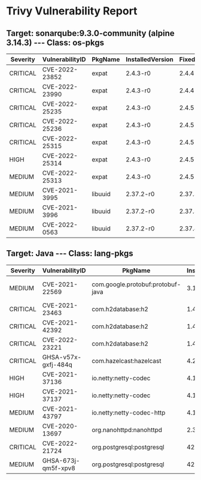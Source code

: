 # Trivy Vulnerability Report

## Target: sonarqube:9.3.0-community (alpine 3.14.3) --- Class: os-pkgs
|Severity|VulnerabilityID|PkgName|InstalledVersion|FixedVersion|
|--------|---------------|-------|----------------|------------|
|CRITICAL|CVE-2022-23852|expat|2.4.3-r0|2.4.4-r0|
|CRITICAL|CVE-2022-23990|expat|2.4.3-r0|2.4.4-r0|
|CRITICAL|CVE-2022-25235|expat|2.4.3-r0|2.4.5-r0|
|CRITICAL|CVE-2022-25236|expat|2.4.3-r0|2.4.5-r0|
|CRITICAL|CVE-2022-25315|expat|2.4.3-r0|2.4.5-r0|
|HIGH|CVE-2022-25314|expat|2.4.3-r0|2.4.5-r0|
|MEDIUM|CVE-2022-25313|expat|2.4.3-r0|2.4.5-r0|
|MEDIUM|CVE-2021-3995|libuuid|2.37.2-r0|2.37.3-r0|
|MEDIUM|CVE-2021-3996|libuuid|2.37.2-r0|2.37.3-r0|
|MEDIUM|CVE-2022-0563|libuuid|2.37.2-r0|2.37.4-r0|

## Target: Java --- Class: lang-pkgs
|Severity|VulnerabilityID|PkgName|InstalledVersion|FixedVersion|
|--------|---------------|-------|----------------|------------|
|MEDIUM|CVE-2021-22569|com.google.protobuf:protobuf-java|3.15.8|3.16.1, 3.18.2, 3.19.2|
|CRITICAL|CVE-2021-23463|com.h2database:h2|1.4.199|2.0.202|
|CRITICAL|CVE-2021-42392|com.h2database:h2|1.4.199|2.0.206|
|CRITICAL|CVE-2022-23221|com.h2database:h2|1.4.199|2.1.210|
|CRITICAL|GHSA-v57x-gxfj-484q|com.hazelcast:hazelcast|4.2.2|4.2.4, 4.1.8, 4.0.5, 5.0.2|
|HIGH|CVE-2021-37136|io.netty:netty-codec|4.1.66.Final|4.1.68.Final|
|HIGH|CVE-2021-37137|io.netty:netty-codec|4.1.66.Final|4.1.68.Final|
|MEDIUM|CVE-2021-43797|io.netty:netty-codec-http|4.1.66.Final|4.1.71.Final|
|MEDIUM|CVE-2020-13697|org.nanohttpd:nanohttpd|2.3.1||
|CRITICAL|CVE-2022-21724|org.postgresql:postgresql|42.3.1|42.2.25, 42.3.2|
|MEDIUM|GHSA-673j-qm5f-xpv8|org.postgresql:postgresql|42.3.1|42.3.3|

